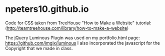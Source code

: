 # npeters10.github.io

Code for CSS taken from TreeHouse "How to Make a Website" tutorial: (http://teamtreehouse.com/library/how-to-make-a-website)

The jQuery Luminous Plugin was used on my portfolio.html page: https://github.com/imgix/luminous
I also incorporated the javascript for the Copyright that we made in class.
